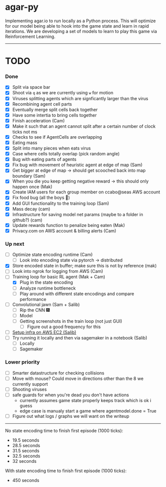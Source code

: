 # agar-py

Implementing agar.io to run locally as a Python process. This will optimize for our model being able to hook into the game state and learn in rapid iterations. We are developing a set of models to learn to play this game via Reinforcement Learning.

---

# TODO

### Done

- [x] Split via space bar
- [x] Shoot via `q` as we are currently using `w` for motion
- [x] Viruses splitting agents which are signficantly larger than the virus
- [x] Recombining agent cell parts
- [x] Eventually merge split cells back together
- [x] Have some intertia to bring cells together
- [x] Finish acceleration (Cam)
- [x] Make it such that an agent cannot split after a certain number of clock ticks not ms
- [x] Checks to see if AgentCells are overlapping
- [x] Eating mass
- [x] Split into many pieces when eats virus
- [x] Case where cells totally overlap (pick random angle)
- [x] Bug with eating parts of agents
- [x] Fix bug with movement of heuristic agent at edge of map (Sam)
- [x] Get bigger at edge of map -> should get scooched back into map boundary (Sam)
- [x] When you die you keep getting negative reward -> this should only happen once (Mak)
- [x] Create IAM users for each group member on ccabo@seas AWS account
- [x] Fix food bug (all the boys 😤)
- [x] Add GUI functionality to the training loop (Sam)
- [x] Mass decay (cam)
- [x] Infrastructure for saving model net params (maybe to a folder in github?) (cam)
- [x] Update rewards function to penalize being eaten (Mak)
- [x] Privacy.com on AWS account & billing alerts (Cam)

### Up next

- [ ] Optimize state encoding runtime (Cam)
  - [ ] Look into encoding state via pytorch -> distributed
- [x] Store encoded state in buffer; make sure this is not by reference (mak)
- [ ] Look into ngrok for logging from AWS (Cam)
- [ ] Training loop for basic RL agent (Mak + Cam)
  - [x] Plug in the state encoding
  - [ ] Analyze runtime bottleneck
  - [ ] Play around with different state encodings and compare performance
- [ ] Convolutional jawn (Sam + Salib)
  - [ ] Rip the CNN 🎆
  - [ ] Model
  - [ ] Getting screenshots in the train loop (not just GUI)
    - [ ] Figure out a good frequency for this
- [ ] [Setup infra on AWS EC2 (Salib)](https://piazza.com/class/k58sba3uizm5md?cid=600)
- [ ] Try running it locally and then via sagemaker in a notebook (Salib)
  - [ ] Locally
  - [ ] Sagemaker

### Lower priority

- [ ] Smarter datastructure for checking collisions
- [ ] Move with mouse? Could move in directions other than the 8 we currently support
- [ ] Shooting viruses
- [ ] safe guards for when you're dead you don't have actions
  - currently assumes game state properly keeps track which is ok i guess
  - edge case is manualy start a game where agentmodel.done = True
- [ ] Figure out what logs / graphs we will want on the writeup

---

No state encoding time to finish first episode (1000 ticks):

- 19.5 seconds
- 28.5 seconds
- 31.5 seconds
- 32.5 seconds
- 32 seconds

With state encoding time to finish first episode (1000 ticks):

- 450 seconds
